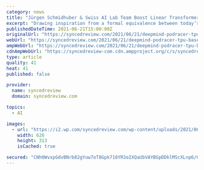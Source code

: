 ```yaml
---
category: news
title: "Jürgen Schmidhuber & Swiss AI Lab Team Boost Linear Transformers With Recurrent Fast Weight Programmers"
excerpt: "Drawing inspiration from a formal equivalence between today’s linear transformers and 1990s fast weight programmers (FWPs), a team from the Swiss AI Lab IDSIA has proposed recurrent FWPs (RFWPs), a novel approach that can outperform linear and regular transformers on execution and sequential tasks."
publishedDateTime: 2021-06-21T15:00:00Z
originalUrl: "https://syncedreview.com/2021/06/21/deepmind-podracer-tpu-based-rl-frameworks-deliver-exceptional-performance-at-low-cost-45/"
webUrl: "https://syncedreview.com/2021/06/21/deepmind-podracer-tpu-based-rl-frameworks-deliver-exceptional-performance-at-low-cost-45/"
ampWebUrl: "https://syncedreview.com/2021/06/21/deepmind-podracer-tpu-based-rl-frameworks-deliver-exceptional-performance-at-low-cost-45/amp/"
cdnAmpWebUrl: "https://syncedreview-com.cdn.ampproject.org/c/s/syncedreview.com/2021/06/21/deepmind-podracer-tpu-based-rl-frameworks-deliver-exceptional-performance-at-low-cost-45/amp/"
type: article
quality: 41
heat: 41
published: false

provider:
  name: syncedreview
  domain: syncedreview.com

topics:
  - AI

images:
  - url: "https://i2.wp.com/syncedreview.com/wp-content/uploads/2021/06/image-76.png?fit=626%2C313&ssl=1"
    width: 626
    height: 313
    isCached: true

secured: "CNh0WvxpGdvBNrb82gYuw7oT8Gpk716YR3oIXQaUbVAYBGpDDklMScXLnp6/0+QqDAns79kxuVxZxVfBLwnZQ0pcUYJfdyrEdQO/pQDOd8S6QHXEY6Dc7j+4YXdFbh2no3hn1R5OtUwYLA0LtRkGpJg2/Pby9bn84DnQY8/oyHjxszlnunXfitjLFszmcbSmxYJkfRXt60joj7ApPHcILyVJ4lG5bcoYecTqJFZbUbT7aX+Pagg8vmtt1ynN3+DVTKnrTPUrD+Xdtka+Pu4fm3R0lTzmyYeYjK3OwEW/lSF/ktPtdCzvuSAcJ69MlDCs60fAFsMJvLEWgMGVvOiO8M7tNlrrvNOM30LtQdPeJ/Q=;1QQX/EBGYehrlSJNdfKFXw=="
---
```


